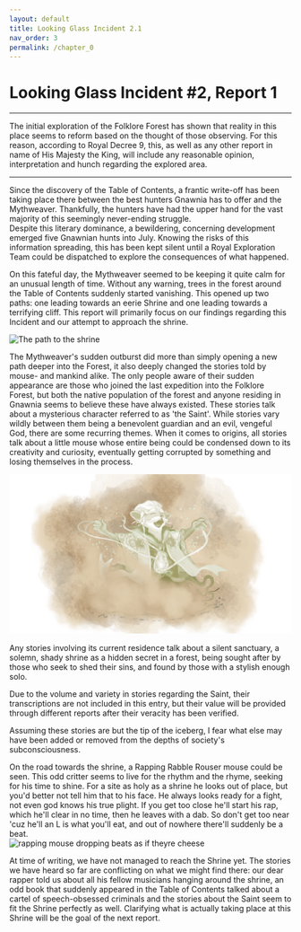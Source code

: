 ```yaml
---
layout: default
title: Looking Glass Incident 2.1
nav_order: 3
permalink: /chapter_0
---
```


# Looking Glass Incident #2, Report 1
---
The initial exploration of the Folklore Forest has shown that reality in this place seems to reform based on the thought of those observing. For this reason, according to Royal Decree 9, this, as well as any other report in name of His Majesty the King, will include any reasonable opinion, interpretation and hunch regarding the explored area.  

 ---
   
Since the discovery of the Table of Contents, a frantic write-off has been taking place there between the best hunters Gnawnia has to offer and the Mythweaver. Thankfully, the hunters have had the upper hand for the vast majority of this seemingly never-ending struggle.  
Despite this literary dominance, a bewildering, concerning development emerged five Gnawnian hunts into July. Knowing the risks of this information spreading, this has been kept silent until a Royal Exploration Team could be dispatched to explore the consequences of what happened.  

On this fateful day, the Mythweaver seemed to be keeping it quite calm for an unusual length of time. Without any warning, trees in the forest around the Table of Contents suddenly started vanishing. This opened up two paths: one leading towards an eerie Shrine and one leading towards a terrifying cliff. This report will primarily focus on our findings regarding this Incident and our attempt to approach the shrine.

<img src="./assets/road.png" alt="The path to the shrine">

The Mythweaver's sudden outburst did more than simply opening a new path deeper into the Forest, it also deeply changed the stories told by mouse- and mankind alike. The only people aware of their sudden appearance are those who joined the last expedition into the Folklore Forest, but both the native population of the forest and anyone residing in Gnawnia seems to believe these have always existed. These stories talk about a mysterious character referred to as 'the Saint'. While stories vary wildly between them being a benevolent guardian and an evil, vengeful God, there are some recurring themes. When it comes to origins, all stories talk about a little mouse whose entire being could be condensed down to its creativity and curiosity, eventually getting corrupted by something and losing themselves in the process.  

<img src="./assets/saint.png" alt="The Mythical Saint">

Any stories involving its current residence talk about a silent sanctuary, a solemn, shady shrine as a hidden secret in a forest, being sought after by those who seek to shed their sins, and found by those with a stylish enough solo.  

Due to the volume and variety in stories regarding the Saint, their transcriptions are not included in this entry, but their value will be provided through different reports after their veracity has been verified.  

Assuming these stories are but the tip of the iceberg, I fear what else may have been added or removed from the depths of society's subconsciousness.


On the road towards the shrine, a Rapping Rabble Rouser mouse could be seen. This odd critter seems to live for the rhythm and the rhyme, seeking for his time to shine. For a site as holy as a shrine he looks out of place, but you'd better not tell him that to his face. He always looks ready for a fight, not even god knows his true plight. If you get too close he'll start his rap, which he'll clear in no time, then he leaves with a dab. So don't get too near 'cuz he'll an L is what you'll eat, and out of nowhere there'll suddenly be a beat.  
<img src="./assets/rapper.png" alt="rapping mouse dropping beats as if theyre cheese">

At time of writing, we have not managed to reach the Shrine yet. The stories we have heard so far are conflicting on what we might find there: our dear rapper told us about all his fellow musicians hanging around the shrine, an odd book that suddenly appeared in the Table of Contents talked about a cartel of speech-obsessed criminals and the stories about the Saint seem to fit the Shrine perfectly as well. Clarifying what is actually taking place at this Shrine will be the goal of the next report.